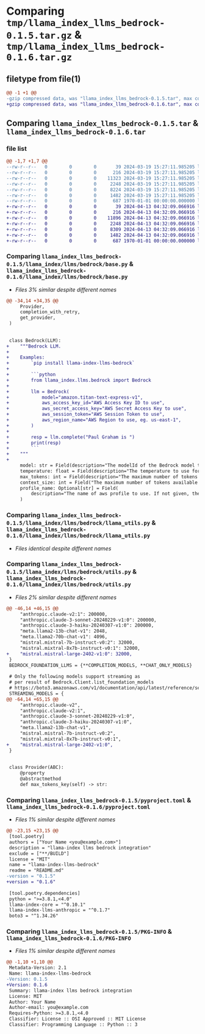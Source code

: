 # Comparing `tmp/llama_index_llms_bedrock-0.1.5.tar.gz` & `tmp/llama_index_llms_bedrock-0.1.6.tar.gz`

## filetype from file(1)

```diff
@@ -1 +1 @@
-gzip compressed data, was "llama_index_llms_bedrock-0.1.5.tar", max compression
+gzip compressed data, was "llama_index_llms_bedrock-0.1.6.tar", max compression
```

## Comparing `llama_index_llms_bedrock-0.1.5.tar` & `llama_index_llms_bedrock-0.1.6.tar`

### file list

```diff
@@ -1,7 +1,7 @@
--rw-r--r--   0        0        0       39 2024-03-19 15:27:11.985205 llama_index_llms_bedrock-0.1.5/README.md
--rw-r--r--   0        0        0      216 2024-03-19 15:27:11.985205 llama_index_llms_bedrock-0.1.5/llama_index/llms/bedrock/__init__.py
--rw-r--r--   0        0        0    11323 2024-03-19 15:27:11.985205 llama_index_llms_bedrock-0.1.5/llama_index/llms/bedrock/base.py
--rw-r--r--   0        0        0     2248 2024-03-19 15:27:11.985205 llama_index_llms_bedrock-0.1.5/llama_index/llms/bedrock/llama_utils.py
--rw-r--r--   0        0        0     8224 2024-03-19 15:27:11.985205 llama_index_llms_bedrock-0.1.5/llama_index/llms/bedrock/utils.py
--rw-r--r--   0        0        0     1482 2024-03-19 15:27:11.985205 llama_index_llms_bedrock-0.1.5/pyproject.toml
--rw-r--r--   0        0        0      687 1970-01-01 00:00:00.000000 llama_index_llms_bedrock-0.1.5/PKG-INFO
+-rw-r--r--   0        0        0       39 2024-04-13 04:32:09.066916 llama_index_llms_bedrock-0.1.6/README.md
+-rw-r--r--   0        0        0      216 2024-04-13 04:32:09.066916 llama_index_llms_bedrock-0.1.6/llama_index/llms/bedrock/__init__.py
+-rw-r--r--   0        0        0    11896 2024-04-13 04:32:09.066916 llama_index_llms_bedrock-0.1.6/llama_index/llms/bedrock/base.py
+-rw-r--r--   0        0        0     2248 2024-04-13 04:32:09.066916 llama_index_llms_bedrock-0.1.6/llama_index/llms/bedrock/llama_utils.py
+-rw-r--r--   0        0        0     8309 2024-04-13 04:32:09.066916 llama_index_llms_bedrock-0.1.6/llama_index/llms/bedrock/utils.py
+-rw-r--r--   0        0        0     1482 2024-04-13 04:32:09.066916 llama_index_llms_bedrock-0.1.6/pyproject.toml
+-rw-r--r--   0        0        0      687 1970-01-01 00:00:00.000000 llama_index_llms_bedrock-0.1.6/PKG-INFO
```

### Comparing `llama_index_llms_bedrock-0.1.5/llama_index/llms/bedrock/base.py` & `llama_index_llms_bedrock-0.1.6/llama_index/llms/bedrock/base.py`

 * *Files 3% similar despite different names*

```diff
@@ -34,14 +34,35 @@
     Provider,
     completion_with_retry,
     get_provider,
 )
 
 
 class Bedrock(LLM):
+    """Bedrock LLM.
+
+    Examples:
+        `pip install llama-index-llms-bedrock`
+
+        ```python
+        from llama_index.llms.bedrock import Bedrock
+
+        llm = Bedrock(
+            model="amazon.titan-text-express-v1",
+            aws_access_key_id="AWS Access Key ID to use",
+            aws_secret_access_key="AWS Secret Access Key to use",
+            aws_session_token="AWS Session Token to use",
+            aws_region_name="AWS Region to use, eg. us-east-1",
+        )
+
+        resp = llm.complete("Paul Graham is ")
+        print(resp)
+        ```
+    """
+
     model: str = Field(description="The modelId of the Bedrock model to use.")
     temperature: float = Field(description="The temperature to use for sampling.")
     max_tokens: int = Field(description="The maximum number of tokens to generate.")
     context_size: int = Field("The maximum number of tokens available for input.")
     profile_name: Optional[str] = Field(
         description="The name of aws profile to use. If not given, then the default profile is used."
     )
```

### Comparing `llama_index_llms_bedrock-0.1.5/llama_index/llms/bedrock/llama_utils.py` & `llama_index_llms_bedrock-0.1.6/llama_index/llms/bedrock/llama_utils.py`

 * *Files identical despite different names*

### Comparing `llama_index_llms_bedrock-0.1.5/llama_index/llms/bedrock/utils.py` & `llama_index_llms_bedrock-0.1.6/llama_index/llms/bedrock/utils.py`

 * *Files 2% similar despite different names*

```diff
@@ -46,14 +46,15 @@
     "anthropic.claude-v2:1": 200000,
     "anthropic.claude-3-sonnet-20240229-v1:0": 200000,
     "anthropic.claude-3-haiku-20240307-v1:0": 200000,
     "meta.llama2-13b-chat-v1": 2048,
     "meta.llama2-70b-chat-v1": 4096,
     "mistral.mistral-7b-instruct-v0:2": 32000,
     "mistral.mixtral-8x7b-instruct-v0:1": 32000,
+    "mistral.mistral-large-2402-v1:0": 32000,
 }
 BEDROCK_FOUNDATION_LLMS = {**COMPLETION_MODELS, **CHAT_ONLY_MODELS}
 
 # Only the following models support streaming as
 # per result of Bedrock.Client.list_foundation_models
 # https://boto3.amazonaws.com/v1/documentation/api/latest/reference/services/bedrock/client/list_foundation_models.html
 STREAMING_MODELS = {
@@ -64,14 +65,15 @@
     "anthropic.claude-v2",
     "anthropic.claude-v2:1",
     "anthropic.claude-3-sonnet-20240229-v1:0",
     "anthropic.claude-3-haiku-20240307-v1:0",
     "meta.llama2-13b-chat-v1",
     "mistral.mistral-7b-instruct-v0:2",
     "mistral.mixtral-8x7b-instruct-v0:1",
+    "mistral.mistral-large-2402-v1:0",
 }
 
 
 class Provider(ABC):
     @property
     @abstractmethod
     def max_tokens_key(self) -> str:
```

### Comparing `llama_index_llms_bedrock-0.1.5/pyproject.toml` & `llama_index_llms_bedrock-0.1.6/pyproject.toml`

 * *Files 1% similar despite different names*

```diff
@@ -23,15 +23,15 @@
 [tool.poetry]
 authors = ["Your Name <you@example.com>"]
 description = "llama-index llms bedrock integration"
 exclude = ["**/BUILD"]
 license = "MIT"
 name = "llama-index-llms-bedrock"
 readme = "README.md"
-version = "0.1.5"
+version = "0.1.6"
 
 [tool.poetry.dependencies]
 python = ">=3.8.1,<4.0"
 llama-index-core = "^0.10.1"
 llama-index-llms-anthropic = "^0.1.7"
 boto3 = "^1.34.26"
```

### Comparing `llama_index_llms_bedrock-0.1.5/PKG-INFO` & `llama_index_llms_bedrock-0.1.6/PKG-INFO`

 * *Files 1% similar despite different names*

```diff
@@ -1,10 +1,10 @@
 Metadata-Version: 2.1
 Name: llama-index-llms-bedrock
-Version: 0.1.5
+Version: 0.1.6
 Summary: llama-index llms bedrock integration
 License: MIT
 Author: Your Name
 Author-email: you@example.com
 Requires-Python: >=3.8.1,<4.0
 Classifier: License :: OSI Approved :: MIT License
 Classifier: Programming Language :: Python :: 3
```

